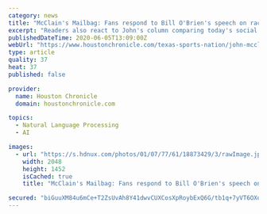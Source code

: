 ```yaml
---
category: news
title: "McClain's Mailbag: Fans respond to Bill O'Brien's speech on race relations"
excerpt: "Readers also react to John's column comparing today's social unrest to the tumultuous year of 1968 and he answers some Texans questions."
publishedDateTime: 2020-06-05T13:09:00Z
webUrl: "https://www.houstonchronicle.com/texas-sports-nation/john-mcclain/article/Mailbag-Bill-O-Brien-George-Floyd-racial-equality-15318821.php"
type: article
quality: 37
heat: 37
published: false

provider:
  name: Houston Chronicle
  domain: houstonchronicle.com

topics:
  - Natural Language Processing
  - AI

images:
  - url: "https://s.hdnux.com/photos/01/07/77/61/18873429/3/rawImage.jpg"
    width: 2048
    height: 1452
    isCached: true
    title: "McClain's Mailbag: Fans respond to Bill O'Brien's speech on race relations"

secured: "biGuuXM84u6mCe+T2ZsUvAh8Y41dwvCUXCosXpRoybExQ6G/tb1q+7yVT6OXoEDyojwB5CuVUcPhcpDHqzYFXFMGYpBNdU3cPCrhRaiAXmsX5BXrz1mWCjeHOHM14B7bX2Rj/7iTXU+0y2S7uiNSo3t6/PxcnKJouHqOkGfUDP8LpsSATle3XcFKRbdOEAYGYoTyc3qeC2RRoySD3WLmQyKt5b8qGOO/8XvZWe20J7Gequ6gXnSvmhYoQ1fmNYZG/IxLG39mODDgWGMCOZX/pjC+qIduXgOY9hYOsgFs0AJQuBFfuyR1PKA4mIVgWR49x1XKA8WowWJTa41bLXybz6KXjuORJwdJBW2grHPmJTmJI2T1beRoFF/skctDcFvS9mOZt/McyzAJmzhRUKgvN096qkT9+iMM55iJZTXN+nT49OHVefuZvsK44EmIAIy51h1WHFkkGeXIh/ituXkTQkJR3Z8vvmgBUCvFzgJHE/4=;sLJ13sPBq0i2uaDAPt6f5g=="
---
```


